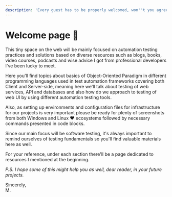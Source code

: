 ```yaml
---
description: 'Every guest has to be properly welcomed, won''t you agree? :)'
---
```


# Welcome page 👋

This tiny space on the web will be mainly focused on automation testing practices and solutions based on diverse resources such as blogs, books, video courses, podcasts and wise advice I got from professional developers I've been lucky to meet.

Here you'll find topics about basics of Object-Oriented Paradigm in different programming languages used in test automation frameworks covering both Client and Server-side, meaning here we'll talk about testing of web services, API and databases and also how do we approach to testing of web UI by using different automation testing tools.

Also, as setting up environments and configuration files for infrastructure for our projects is very important please be ready for plenty of screenshots from both Windows and Linux ❤ ecosystems followed by necessary commands presented in code blocks. 

Since our main focus will be software testing, it's always important to remind ourselves of testing fundamentals so you'll find valuable materials here as well.

For your reference, under each section there'll be a page dedicated to resources I mentioned at the beginning.

_P.S. I hope some of this might help you as well, dear reader, in your future projects._

Sincerely,   
M.


